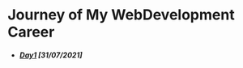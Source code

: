 # Journey of My WebDevelopment Career

- ##### [Day1](https://github.com/YagneshP/daily_routine/tree/day1) [*31/07/2021*]


